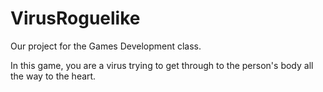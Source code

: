 # VirusRoguelike
Our project for the Games Development class.

In this game, you are a virus trying to get through to the person's body all the way to the heart.
